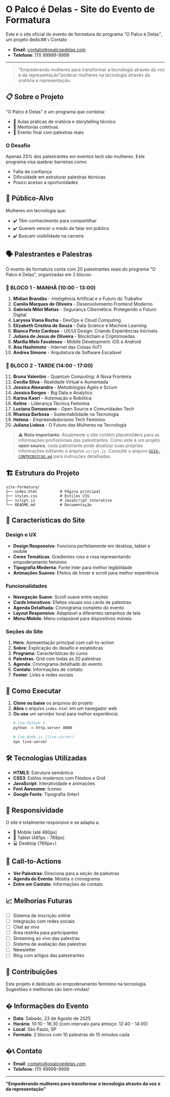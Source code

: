 # O Palco é Delas - Site do Evento de Formatura

Este é o site oficial do evento de formatura do programa "O Palco é Delas", um projeto dedic## 📞 Contato

- **Email**: <contato@opalcoedelas.com>
- **Telefone**: (11) 99999-9999

---

> "Empoderando mulheres para transformar a tecnologia através da voz e da representação"poderar mulheres na tecnologia através da oratória e representação.

## 📋 Sobre o Projeto

"O Palco é Delas" é um programa que combina:
- 🎤 Aulas práticas de oratória e storytelling técnico
- 💬 Mentorias coletivas
- 🌟 Evento final com palestras reais

### O Desafio
Apenas 25% dos palestrantes em eventos tech são mulheres. Este programa visa quebrar barreiras como:
- Falta de confiança
- Dificuldade em estruturar palestras técnicas
- Pouco acesso a oportunidades

## 🎯 Público-Alvo

Mulheres em tecnologia que:
- ✔️ Têm conhecimento para compartilhar
- ✔️ Querem vencer o medo de falar em público
- ✔️ Buscam visibilidade na carreira

## 🗣️ Palestrantes e Palestras

O evento de formatura conta com 20 palestrantes reais do programa "O Palco é Delas", organizadas em 2 blocos:

### 🌅 BLOCO 1 - MANHÃ (10:00 - 13:00)
1. **Midian Brandão** - Inteligência Artificial e o Futuro do Trabalho
2. **Camila Marques de Oliveira** - Desenvolvimento Frontend Moderno
3. **Gabriela Milet Matias** - Segurança Cibernética: Protegendo o Futuro Digital
4. **Laryssa Viana Rocha** - DevOps e Cloud Computing
5. **Elizabeth Cristina de Souza** - Data Science e Machine Learning
6. **Bianca Pinto Cardoso** - UX/UI Design: Criando Experiências Incríveis
7. **Juliana de Jesus de Oliveira** - Blockchain e Criptomoedas
8. **Marília Melo Favalesso** - Mobile Development: iOS e Android
9. **Ana Hashimoto** - Internet das Coisas (IoT)
10. **Andrea Simone** - Arquitetura de Software Escalável

### 🌇 BLOCO 2 - TARDE (14:00 - 17:00)
11. **Bruna Valentim** - Quantum Computing: A Nova Fronteira
12. **Cecilia Silva** - Realidade Virtual e Aumentada
13. **Jessica Alexandra** - Metodologias Ágeis e Scrum
14. **Jessica Borges** - Big Data e Analytics
15. **Karina Kaori** - Automação e Robótica
16. **Keline** - Liderança Técnica Feminina
17. **Luciana Damasceno** - Open Source e Comunidades Tech
18. **Rhaissa Barbosa** - Sustentabilidade na Tecnologia
19. **Helena** - Empreendedorismo Tech Feminino
20. **Juliana Lisboa** - O Futuro das Mulheres na Tecnologia

> ⚠️ **Nota importante**: Atualmente o site contém placeholders para as informações profissionais das palestrantes. Como este é um projeto **open source**, cada palestrante pode atualizar suas próprias informações editando o arquivo `script.js`. Consulte o arquivo [`GUIA-CONTRIBUICAO.md`](GUIA-CONTRIBUICAO.md) para instruções detalhadas.
## 🏗️ Estrutura do Projeto

```
site-formatura/
├── index.html          # Página principal
├── styles.css          # Estilos CSS
├── script.js           # JavaScript interativo
└── README.md           # Documentação
```

## 🎨 Características do Site

### Design e UX
- **Design Responsivo**: Funciona perfeitamente em desktop, tablet e mobile
- **Cores Temáticas**: Gradientes roxo e rosa representando empoderamento feminino
- **Tipografia Moderna**: Fonte Inter para melhor legibilidade
- **Animações Suaves**: Efeitos de hover e scroll para melhor experiência

### Funcionalidades
- **Navegação Suave**: Scroll suave entre seções
- **Cards Interativos**: Efeitos visuais nos cards de palestras
- **Agenda Detalhada**: Cronograma completo do evento
- **Layout Responsivo**: Adaptável a diferentes tamanhos de tela
- **Menu Mobile**: Menu colapsável para dispositivos móveis

### Seções do Site
1. **Hero**: Apresentação principal com call-to-action
2. **Sobre**: Explicação do desafio e estatísticas
3. **Programa**: Características do curso
4. **Palestras**: Grid com todas as 20 palestras
5. **Agenda**: Cronograma detalhado do evento
6. **Contato**: Informações de contato
7. **Footer**: Links e redes sociais

## 🚀 Como Executar

1. **Clone ou baixe** os arquivos do projeto
2. **Abra** o arquivo `index.html` em um navegador web
3. **Ou use** um servidor local para melhor experiência:
   ```bash
   # Com Python 3
   python -m http.server 8000
   
   # Com Node.js (live-server)
   npx live-server
   ```

## 🛠️ Tecnologias Utilizadas

- **HTML5**: Estrutura semântica
- **CSS3**: Estilos modernos com Flexbox e Grid
- **JavaScript**: Interatividade e animações
- **Font Awesome**: Ícones
- **Google Fonts**: Tipografia (Inter)

## 📱 Responsividade

O site é totalmente responsivo e se adapta a:
- 📱 Mobile (até 480px)
- 📱 Tablet (481px - 768px)
- 💻 Desktop (769px+)

## 🎯 Call-to-Actions

- **Ver Palestras**: Direciona para a seção de palestras
- **Agenda do Evento**: Mostra o cronograma
- **Entre em Contato**: Informações de contato

## 📈 Melhorias Futuras

- [ ] Sistema de inscrição online
- [ ] Integração com redes sociais
- [ ] Chat ao vivo
- [ ] Área restrita para participantes
- [ ] Streaming ao vivo das palestras
- [ ] Sistema de avaliação das palestras
- [ ] Newsletter
- [ ] Blog com artigos das palestrantes

## 🤝 Contribuições

Este projeto é dedicado ao empoderamento feminino na tecnologia. Sugestões e melhorias são bem-vindas!

## � Informações do Evento

- **Data**: Sábado, 23 de Agosto de 2025
- **Horário**: 10:10 - 16:30 (com intervalo para almoço: 12:40 - 14:00)
- **Local**: São Paulo, SP
- **Formato**: 2 blocos com 10 palestras de 15 minutos cada

## �📞 Contato

- **Email**: contato@opalcoedelas.com
- **Telefone**: (11) 99999-9999

---

**"Empoderando mulheres para transformar a tecnologia através da voz e da representação"**
